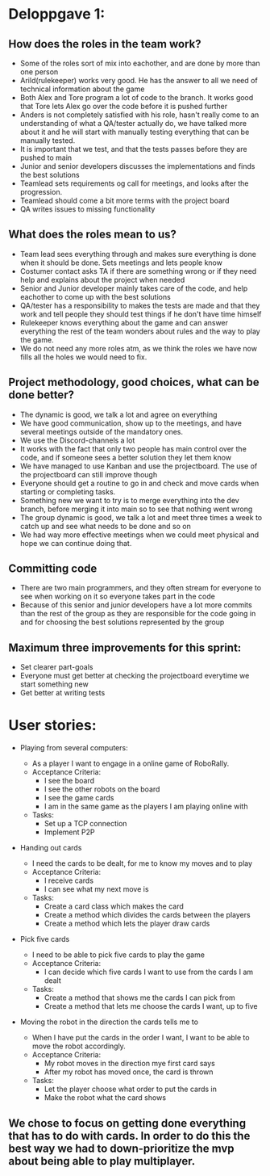# Deloppgave 1:
## How does the roles in the team work? 
* Some of the roles sort of mix into eachother, and are done by more than one person
* Arild(rulekeeper) works very good. He has the answer to all we need of technical information about the game
* Both Alex and Tore program a lot of code to the branch. It works good that Tore lets Alex go over the code before it is pushed further
* Anders is not completely satisfied with his role, hasn't really come to an understanding of what a QA/tester actually do, 
  we have talked more about it and he will start with manually testing everything that can be manually tested.
* It is important that we test, and that the tests passes before they are pushed to main
* Junior and senior developers discusses the implementations and finds the best solutions
* Teamlead sets requirements og call for meetings, and looks after the progression.
* Teamlead should come a bit more terms with the project board
* QA writes issues to missing functionality

## What does the roles mean to us?
* Team lead sees everything through and makes sure everything is done when it should be done. Sets meetings and lets people know
* Costumer contact asks TA if there are something wrong or if they need help and explains about the project when needed
* Senior and Junior developer mainly takes care of the code, and help eachother to come up with the best solutions
* QA/tester has a responsibility to makes the tests are made and that they work and tell people they should test things if he don't have time himself
* Rulekeeper knows everything about the game and can answer everything the rest of the team wonders about rules and the way to play the game.
* We do not need any more roles atm, as we think the roles we have now fills all the holes we would need to fix.


## Project methodology, good choices, what can be done better?
* The dynamic is good, we talk a lot and agree on everything
* We have good communication, show up to the meetings, and have several meetings outside of the mandatory ones.
* We use the Discord-channels a lot
* It works with the fact that only two people has main control over the code, and if someone sees a better solution they let them know
* We have managed to use Kanban and use the projectboard. The use of the projectboard can still improve though
* Everyone should get a routine to go in and check and move cards when starting or completing tasks. 
* Something new we want to try is to merge everything into the dev branch, before merging it into main so to see that nothing went wrong
* The group dynamic is good, we talk a lot and meet three times a week to catch up and see what needs to be done and so on
* We had way more effective meetings when we could meet physical and hope we can continue doing that.

## Committing code
* There are two main programmers, and they often stream for everyone to see when working on it so everyone takes part in the code
* Because of this senior and junior developers have a lot more commits than the rest of the group as they are responsible for the code going in and for choosing the best solutions represented by the group

## Maximum three improvements for this sprint:
* Set clearer part-goals
* Everyone must get better at checking the projectboard everytime we start something new
* Get better at writing tests


# User stories:

* Playing from several computers: 
    * As a player I want to engage in a online game of RoboRally.
    * Acceptance Criteria:
        * I see the board
        * I see the other robots on the board
        * I see the game cards
        * I am in the same game as the players I am playing online with
    * Tasks:
        * Set up a TCP connection
        * Implement P2P
    
* Handing out cards
    * I need the cards to be dealt, for me to know my moves and to play
    * Acceptance Criteria:
        * I receive cards
        * I can see what my next move is
    * Tasks: 
        * Create a card class which makes the card
        * Create a method which divides the cards between the players
        * Create a method which lets the player draw cards
    
* Pick five cards
    * I need to be able to pick five cards to play the game
    * Acceptance Criteria:
        * I can decide which five cards I want to use from the cards I am dealt
    * Tasks: 
        * Create a method that shows me the cards I can pick from
        * Create a method that lets me choose the cards I want, up to five
    
* Moving the robot in the direction the cards tells me to
    * When I have put the cards in the order I want, I want to be able to move the robot accordingly. 
    * Acceptance Criteria: 
        * My robot moves in the direction mye first card says
        * After my robot has moved once, the card is thrown
    * Tasks:
        * Let the player choose what order to put the cards in
        * Make the robot what the card shows
    
## We chose to focus on getting done everything that has to do with cards. In order to do this the best way we had to down-prioritize the mvp about being able to play multiplayer.

        